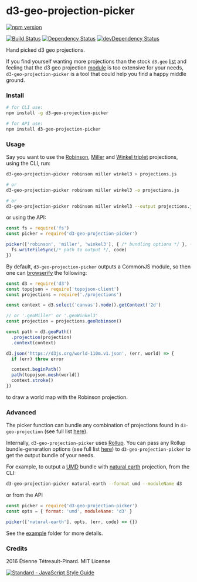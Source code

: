 # d3-geo-projection-picker

[![npm version](https://badge.fury.io/js/d3-geo-projection-picker.svg)](https://badge.fury.io/js/d3-geo-projection-picker)

[![Build Status](https://travis-ci.org/etpinard/d3-geo-projection-picker.svg?branch=master)](https://travis-ci.org/etpinard/d3-geo-projection-picker)
[![Dependency Status](https://david-dm.org/etpinard/d3-geo-projection-picker.svg?style=flat-square)](https://david-dm.org/etpinard/d3-geo-projection-picker)
[![devDependency Status](https://david-dm.org/etpinard/d3-geo-projection-picker/dev-status.svg?style=flat-square)](https://david-dm.org/etpinard/d3-geo-projection-picker#info=devDependencies)

Hand picked d3 geo projections.

If you find yourself wanting more projections than the stock `d3.geo`
[list](https://github.com/d3/d3-geo#projections) and feeling that
the d3 geo projection [module](https://github.com/d3/d3-geo-projection) is too
extensive for your needs, `d3-geo-projection-picker` is a tool that could help
you find a happy middle ground.

### Install

```bash
# for CLI use:
npm install -g d3-geo-projection-picker

# for API use:
npm install d3-geo-projection-picker
```

### Usage

Say you want to use the
[Robinson](https://github.com/d3/d3-geo-projection#geoRobinson),
[Miller](https://github.com/d3/d3-geo-projection#geoMiller) and
[Winkel triplet](https://github.com/d3/d3-geo-projection#geoWinkel3)
projections, using the CLI, run:

```bash
d3-geo-projection-picker robinson miller winkel3 > projections.js

# or
d3-geo-projection-picker robinson miller winkel3 -o projections.js

# or
d3-geo-projection-picker robinson miller winkel3 --output projections.js
```

or using the API:

```js
const fs = require('fs')
const picker = require('d3-geo-projection-picker')

picker(['robinson', 'miller', 'winkel3'], { /* bundling options */ }, (err, code) => {
  fs.writeFileSync(/* path to output */, code)
})
```

By default, `d3-geo-projection-picker` outputs a CommonJS module, so then one
can [browserify](https://github.com/substack/node-browserify) the following:


```js
const d3 = require('d3')
const topojson = require('topojson-client')
const projections = require('./projections')

const context = d3.select('canvas').node().getContext('2d')

// or '.geoMiller' or '.geoWinkel3'
const projection = projections.geoRobinson()

const path = d3.geoPath()
  .projection(projection)
  .context(context)

d3.json('https://d3js.org/world-110m.v1.json', (err, world) => {
  if (err) throw error

  context.beginPath()
  path(topojson.mesh(world))
  context.stroke()
})
```

to draw a world map with the Robinson projection.

### Advanced

The picker function can bundle any combination of projections found in
`d3-geo-projection` (see full list
[here](https://github.com/d3/d3-geo-projection#projections)).

Internally, `d3-geo-projection-picker` uses
[Rollup](https://github.com/rollup/rollup). You can pass any Rollup
bundle-generation options (see full list
[here](https://github.com/rollup/rollup/wiki/JavaScript-API#bundlegenerate-options-))
to `d3-geo-projection-picker` to get the output bundle of your needs.

For example, to output a [UMD](https://github.com/umdjs/umd) bundle with
[natural earth](https://github.com/d3/d3-geo-projection#geoNaturalEarth)
projection, from the CLI:

```bash
d3-geo-projection-picker natural-earth --format umd --moduleName d3
```

or from the API

```js
const picker = require('d3-geo-projection-picker')
const opts = { format: 'umd', moduleName: 'd3' }

picker(['natural-earth'], opts, (err, code) => {})
```

See the [example](/example) folder for more details.

### Credits

2016 Étienne Tétreault-Pinard. MIT License

[![Standard - JavaScript Style Guide](https://cdn.rawgit.com/feross/standard/master/badge.svg)](https://github.com/feross/standard)
